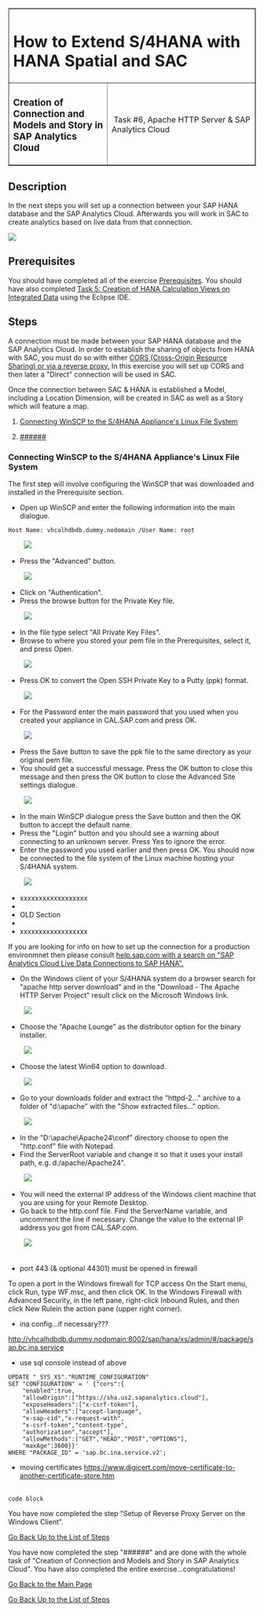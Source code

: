 <table width=100% border=>
<tr><td colspan=2><h1>How to Extend S/4HANA with HANA Spatial and SAC</h1></td></tr>
<tr><td><h3>Creation of Connection and Models and Story in SAP Analytics Cloud</h3></td><td width=60%></br>&nbsp;Task #6, Apache HTTP Server & SAP Analytics Cloud</p></td></tr>
</table>

## Description

In the next steps you will set up a connection between your SAP HANA database and the SAP Analytics Cloud. Afterwards you will work in SAC to create analytics based on live data from that connection.

<img src="../images/######.jpg">

## Prerequisites

You should have completed all of the exercise [Prerequisites](../exercises/preReqs.md). You should have also completed [Task 5: Creation of HANA Calculation Views on Integrated Data](hdbViews.md) using the Eclipse IDE.

## <a name="steps"></a> Steps

A connection must be made between your SAP HANA database and the SAP Analytics Cloud. In order to establish the sharing of objects from HANA with SAC, you must do so with either [CORS (Cross-Origin Resource Sharing) or via a reverse proxy.](https://blogs.sap.com/2017/12/29/creating-sap-analytics-cloud-live-connection-to-sap-hana-database-on-sap-cloud-platform/) In this exercise you will set up CORS and then later a "Direct" connection will be used in SAC.

Once the connection between SAC & HANA is established a Model, including a Location Dimension, will be created in SAC as well as a Story which will feature a map.

1. [Connecting WinSCP to the S/4HANA Appliance's Linux File System](#winscp)

1. [######](#   )

### <a name="winscp"></a> Connecting WinSCP to the S/4HANA Appliance's Linux File System

The first step will involve configuring the WinSCP that was downloaded and installed in the Prerequisite section.

* Open up WinSCP and enter the following information into the main dialogue.

``
Host Name: vhcalhdbdb.dummy.nodomain
/User Name: root
``

&nbsp;&nbsp;&nbsp;&nbsp;&nbsp;&nbsp;&nbsp;&nbsp;<img src="../images/winscp1.jpg">

* Press the "Advanced" button.

&nbsp;&nbsp;&nbsp;&nbsp;&nbsp;&nbsp;&nbsp;&nbsp;<img src="../images/winscp2.jpg">

* Click on "Authentication".
* Press the browse button for the Private Key file.

&nbsp;&nbsp;&nbsp;&nbsp;&nbsp;&nbsp;&nbsp;&nbsp;<img src="../images/winscp3.jpg">

* In the file type select "All Private Key Files".
* Browse to where you stored your pem file in the Prerequisites, select it, and press Open.

&nbsp;&nbsp;&nbsp;&nbsp;&nbsp;&nbsp;&nbsp;&nbsp;<img src="../images/winscp4.jpg">

* Press OK to convert the Open SSH Private Key to a Putty (ppk) format.

&nbsp;&nbsp;&nbsp;&nbsp;&nbsp;&nbsp;&nbsp;&nbsp;<img src="../images/winscp5.jpg"> 

* For the Password enter the main password that you used when you created your appliance in CAL.SAP.com and press OK.

&nbsp;&nbsp;&nbsp;&nbsp;&nbsp;&nbsp;&nbsp;&nbsp;<img src="../images/winscp6.jpg">

* Press the Save button to save the ppk file to the same directory as your original pem file.
* You should get a successful message. Press the OK button to close this message and then press the OK button to close the Advanced Site settings dialogue.

&nbsp;&nbsp;&nbsp;&nbsp;&nbsp;&nbsp;&nbsp;&nbsp;<img src="../images/winscp7.jpg">

* In the main WinSCP dialogue press the Save button and then the OK button to accept the default name.
* Press the "Login" button and you should see a warning about connecting to an unknown server. Press Yes to ignore the error.
* Enter the password you used earlier and then press OK. You should now be connected to the file system of the Linux machine hosting your S/4HANA system.

&nbsp;&nbsp;&nbsp;&nbsp;&nbsp;&nbsp;&nbsp;&nbsp;<img src="../images/winscp1.jpg">




* xxxxxxxxxxxxxxxxxx
*
* OLD Section
*
* xxxxxxxxxxxxxxxxxx

If you are looking for info on how to set up the connection for a production environmnet then please consult [help.sap.com with a search on "SAP Analytics Cloud Live Data Connections to SAP HANA".](https://help.sap.com/viewer/search?q=SAP%20Analytics%20Cloud%20Live%20Data%20Connections%20to%20SAP%20HANA)

* On the Windows client of your S/4HANA system do a browser search for "apache http server download" and in the "Download - The Apache HTTP Server Project" result click on the Microsoft Windows link.

&nbsp;&nbsp;&nbsp;&nbsp;&nbsp;&nbsp;&nbsp;&nbsp;<img src="../images/revprox01.jpg">

* Choose the "Apache Lounge" as the distributor option for the binary installer. 

&nbsp;&nbsp;&nbsp;&nbsp;&nbsp;&nbsp;&nbsp;&nbsp;<img src="../images/revprox02.jpg">

* Choose the latest Win64 option to download.

&nbsp;&nbsp;&nbsp;&nbsp;&nbsp;&nbsp;&nbsp;&nbsp;<img src="../images/revprox03.jpg">

* Go to your downloads folder and extract the "httpd-2..." archive to a folder of "d:\apache" with the "Show extracted files..." option.

&nbsp;&nbsp;&nbsp;&nbsp;&nbsp;&nbsp;&nbsp;&nbsp;<img src="../images/revprox04.jpg">

* In the "D:\apache\Apache24\conf" directory choose to open the "http.conf" file with Notepad.
* Find the ServerRoot variable and change it so that it uses your install path, e.g. d:/apache/Apache24".

&nbsp;&nbsp;&nbsp;&nbsp;&nbsp;&nbsp;&nbsp;&nbsp;<img src="../images/revprox05.jpg">

* You will need the external IP address of the Windows client machine that you are using for your Remote Desktop.
* Go back to the http.conf file. Find the ServerName variable, and uncomment the line if necessary. Change the value to the external IP address you got from CAL.SAP.com.

&nbsp;&nbsp;&nbsp;&nbsp;&nbsp;&nbsp;&nbsp;&nbsp;<img src="../images/revprox06.jpg">

######

* port 443 (& optional 44301) must be opened in firewall

To open a port in the Windows firewall for TCP access
On the Start menu, click Run, type WF.msc, and then click OK.
In the Windows Firewall with Advanced Security, in the left pane, right-click Inbound Rules, and then click New Rulein the action pane (upper right corner).



* ina config...if necessary???

http://vhcalhdbdb.dummy.nodomain:8002/sap/hana/xs/admin/#/package/sap.bc.ina.service

* use sql console instead of above
```
UPDATE "_SYS_XS"."RUNTIME_CONFIGURATION" 
SET "CONFIGURATION" = ' {"cors":{
	"enabled":true,
	"allowOrigin":["https://sha.us2.sapanalytics.cloud"],
	"exposeHeaders":["x-csrf-token"],
	"allowHeaders":["accept-language",
	"x-sap-cid","x-request-with",
	"x-csrf-token","content-type",
	"authorization","accept"],
	"allowMethods":["GET","HEAD","POST","OPTIONS"],
	"maxAge":3600}}' 
WHERE "PACKAGE_ID" = 'sap.bc.ina.service.v2';
```

* moving certificates
https://www.digicert.com/move-certificate-to-another-certificate-store.htm


######

```
code block
```

You have now completed the step "Setup of Reverse Proxy Server on the Windows Client".

[Go Back Up to the List of Steps](#steps)

You have now completed the step "######" and are done with the whole task of "Creation of Connection and Models and Story in SAP Analytics Cloud". You have also completed the entire exercise...congratulations!

[Go Back to the Main Page](../demoHowTo.md)

[Go Back Up to the List of Steps](#steps)
